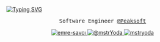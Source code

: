 [![Typing SVG](https://readme-typing-svg.herokuapp.com?font=Fira+Code&pause=1000&color=44C6F7&center=true&vCenter=true&width=1000&lines=I'm+Beksultan+Mamatkadyr+uulu)](https://git.io/typing-svg)

<p align="center">
  <samp>Software Engineer <a href="https://github.com/mypeaksoft"> @Peaksoft </a></samp>
</p>

<p align="center">
  <a href="https://www.linkedin.com/in/beksultan-mamatkadyr-uulu-604855238" target="blank">
    <img src="https://img.shields.io/badge/linkedin-%230077B5.svg?&style=for-the-badge&logo=linkedin&logoColor=white" alt="emre-savcı" />
  </a>
  <a href="https://medium.com/@beksultanseducation" target="blank">
    <img src="https://img.shields.io/badge/medium-%2312100E.svg?&style=for-the-badge&logo=medium&logoColor=white" alt="@mstrYoda" />
  </a>
  <a href="https://dev.to/beksultandev" target="blank">
    <img src="https://img.shields.io/badge/dev.to-0A0A0A?style=for-the-badge&logo=dev.to&logoColor=white" alt="mstryoda"/>
  </a>
</p>


